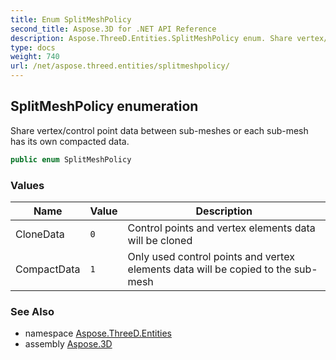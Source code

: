 ```yaml
---
title: Enum SplitMeshPolicy
second_title: Aspose.3D for .NET API Reference
description: Aspose.ThreeD.Entities.SplitMeshPolicy enum. Share vertex/control point data between submeshes or each submesh has its own compacted data
type: docs
weight: 740
url: /net/aspose.threed.entities/splitmeshpolicy/
---
```

## SplitMeshPolicy enumeration

Share vertex/control point data between sub-meshes or each sub-mesh has its own compacted data.

```csharp
public enum SplitMeshPolicy
```

### Values

| Name | Value | Description |
| --- | --- | --- |
| CloneData | `0` | Control points and vertex elements data will be cloned |
| CompactData | `1` | Only used control points and vertex elements data will be copied to the sub-mesh |

### See Also

* namespace [Aspose.ThreeD.Entities](../../aspose.threed.entities/)
* assembly [Aspose.3D](../../)


